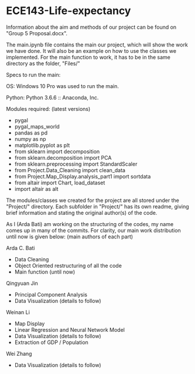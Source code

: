 # ECE143-Life-expectancy

Information about the aim and methods of our project can be found on "Group 5 Proposal.docx".

The main.ipynb file contains the main our project, which will show the work we have done. It will also be an example on how to use the classes we implemented. For the main function to work, it has to be in the same directory as the folder, "Files/"

Specs to run the main:   

OS: Windows 10 Pro was used to run the main.   

Python: Python 3.6.6 :: Anaconda, Inc.

Modules required: (latest versions)   
 - pygal   
 - pygal_maps_world
 - pandas as pd
 - numpy as np
 - matplotlib.pyplot as plt
 - from sklearn import decomposition
 - from sklearn.decomposition import PCA
 - from sklearn.preprocessing import StandardScaler
 - from Project.Data_Cleaning import clean_data
 - from Project.Map_Display.analysis_part1 import sortdata
 - from altair import Chart, load_dataset
 - import altair as alt
 
The modules/classes we created for the project are all stored under the "Project/" directory. Each subfolder in "Project/" has its own readme, giving brief information and stating the original author(s) of the code.

As I (Arda Bati) am working on the structuring of the codes, my name comes up in many of the commits. For clarity, our main work distribution until now is given below: (main authors of each part)

Arda C. Bati  
 - Data Cleaning
 - Object Oriented restructuring of all the code
 - Main function (until now)
   
Qingyuan Jin  
 - Principal Component Analysis
 - Data Visualization (details to follow)

Weinan Li  
 - Map Display
 - Linear Regression and Neural Network Model
 - Data Visualization (details to follow)
 - Extraction of GDP / Population
  
Wei Zhang  
 - Data Visualization (details to follow)
